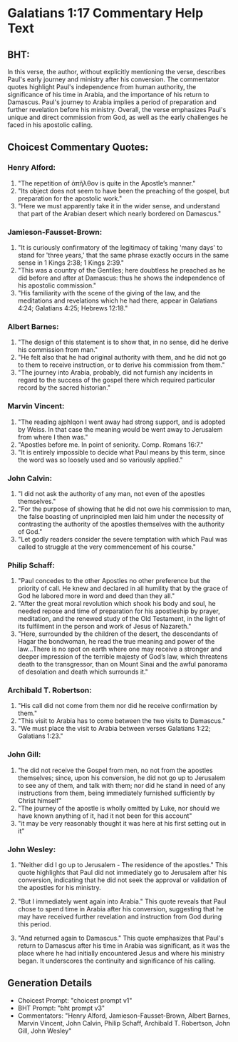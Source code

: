 # Galatians 1:17 Commentary Help Text

## BHT:
In this verse, the author, without explicitly mentioning the verse, describes Paul's early journey and ministry after his conversion. The commentator quotes highlight Paul's independence from human authority, the significance of his time in Arabia, and the importance of his return to Damascus. Paul's journey to Arabia implies a period of preparation and further revelation before his ministry. Overall, the verse emphasizes Paul's unique and direct commission from God, as well as the early challenges he faced in his apostolic calling.

## Choicest Commentary Quotes:
### Henry Alford:
1. "The repetition of ἀπῆλθον is quite in the Apostle’s manner." 
2. "Its object does not seem to have been the preaching of the gospel, but preparation for the apostolic work."
3. "Here we must apparently take it in the wider sense, and understand that part of the Arabian desert which nearly bordered on Damascus."

### Jamieson-Fausset-Brown:
1. "It is curiously confirmatory of the legitimacy of taking 'many days' to stand for 'three years,' that the same phrase exactly occurs in the same sense in 1 Kings 2:38; 1 Kings 2:39."
2. "This was a country of the Gentiles; here doubtless he preached as he did before and after at Damascus: thus he shows the independence of his apostolic commission."
3. "His familiarity with the scene of the giving of the law, and the meditations and revelations which he had there, appear in Galatians 4:24; Galatians 4:25; Hebrews 12:18."

### Albert Barnes:
1. "The design of this statement is to show that, in no sense, did he derive his commission from man."
2. "He felt also that he had original authority with them, and he did not go to them to receive instruction, or to derive his commission from them."
3. "The journey into Arabia, probably, did not furnish any incidents in regard to the success of the gospel there which required particular record by the sacred historian."

### Marvin Vincent:
1. "The reading ajphlqon I went away had strong support, and is adopted by Weiss. In that case the meaning would be went away to Jerusalem from where I then was."
2. "Apostles before me. In point of seniority. Comp. Romans 16:7."
3. "It is entirely impossible to decide what Paul means by this term, since the word was so loosely used and so variously applied."

### John Calvin:
1. "I did not ask the authority of any man, not even of the apostles themselves."
2. "For the purpose of showing that he did not owe his commission to man, the false boasting of unprincipled men laid him under the necessity of contrasting the authority of the apostles themselves with the authority of God."
3. "Let godly readers consider the severe temptation with which Paul was called to struggle at the very commencement of his course."

### Philip Schaff:
1. "Paul concedes to the other Apostles no other preference but the priority of call. He knew and declared in all humility that by the grace of God he labored more in word and deed than they all."
2. "After the great moral revolution which shook his body and soul, he needed repose and time of preparation for his apostleship by prayer, meditation, and the renewed study of the Old Testament, in the light of its fulfilment in the person and work of Jesus of Nazareth."
3. "Here, surrounded by the children of the desert, the descendants of Hagar the bondwoman, he read the true meaning and power of the law...There is no spot on earth where one may receive a stronger and deeper impression of the terrible majesty of God’s law, which threatens death to the transgressor, than on Mount Sinai and the awful panorama of desolation and death which surrounds it."

### Archibald T. Robertson:
1. "His call did not come from them nor did he receive confirmation by them."
2. "This visit to Arabia has to come between the two visits to Damascus."
3. "We must place the visit to Arabia between verses Galatians 1:22; Galatians 1:23."

### John Gill:
1. "he did not receive the Gospel from men, no not from the apostles themselves; since, upon his conversion, he did not go up to Jerusalem to see any of them, and talk with them; nor did he stand in need of any instructions from them, being immediately furnished sufficiently by Christ himself"
2. "The journey of the apostle is wholly omitted by Luke, nor should we have known anything of it, had it not been for this account"
3. "it may be very reasonably thought it was here at his first setting out in it"

### John Wesley:
1. "Neither did I go up to Jerusalem - The residence of the apostles." This quote highlights that Paul did not immediately go to Jerusalem after his conversion, indicating that he did not seek the approval or validation of the apostles for his ministry.

2. "But I immediately went again into Arabia." This quote reveals that Paul chose to spend time in Arabia after his conversion, suggesting that he may have received further revelation and instruction from God during this period.

3. "And returned again to Damascus." This quote emphasizes that Paul's return to Damascus after his time in Arabia was significant, as it was the place where he had initially encountered Jesus and where his ministry began. It underscores the continuity and significance of his calling.


## Generation Details
- Choicest Prompt: "choicest prompt v1"
- BHT Prompt: "bht prompt v3"
- Commentators: "Henry Alford, Jamieson-Fausset-Brown, Albert Barnes, Marvin Vincent, John Calvin, Philip Schaff, Archibald T. Robertson, John Gill, John Wesley"
